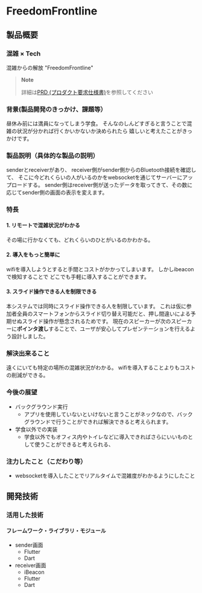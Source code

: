 # FreedomFrontline

## 製品概要

### 混雑 × Tech

混雑からの解放 "FreedomFrontline"


> **Note**
>
> 詳細は[PRD (プロダクト要求仕様書)](https://github.com/jphacks/D_2208/wiki/PRD%20(プロダクト要求仕様書))を参照してください

### 背景(製品開発のきっかけ、課題等）

昼休み前には満員になってしまう学食。
そんなのしんどすぎると言うことで混雑の状況が分かれば行くかいかないか決められたら
嬉しいと考えたことがきっかけです。


### 製品説明（具体的な製品の説明）

senderとreceiverがあり、
receiver側がsender側からのBluetooth接続を確認して、
そこに今どれくらいの人がいるのかをwebsocketを通じてサーバーにアップロードする。
sender側はreceiver側が送ったデータを取ってきて、その数に応じてsender側の画面の表示を変えます。

### 特長

#### 1. リモートで混雑状況がわかる

その場に行かなくても、どれくらいのひとがいるのかわかる。

#### 2. 導入をもっと簡単に

wifiを導入しようとすると手間とコストがかかってしまいます。
しかしibeaconで検知することで
どこでも手軽に導入することができます。

#### 3. スライド操作できる人を制限できる

本システムでは同時にスライド操作できる人を制限しています。
これは仮に参加者全員のスマートフォンからスライド切り替え可能だと、押し間違いによる予期せぬスライド操作が懸念されるためです。
現在のスピーカーが次のスピーカーに**ポインタ渡し**することで、ユーザが安心してプレゼンテーションを行えるよう設計しました。

### 解決出来ること

遠くにいても特定の場所の混雑状況がわかる。
wifiを導入することよりもコストの削減ができる。

### 今後の展望

* バックグラウンド実行
    * アプリを使用していないといけないと言うことがネックなので、バックグラウンドで行うことができれば解決できると考えられます。
* 学食以外での実装
    * 学食以外でもオフィス内やトイレなどに導入できればさらにいいものとして使うことができると考えられる、

### 注力したこと（こだわり等）

* websocketを導入したことでリアルタイムで混雑度がわかるようにしたこと

## 開発技術

### 活用した技術

#### フレームワーク・ライブラリ・モジュール

* sender画面
    * Flutter
    * Dart
* receiver画面
    * iBeacon
    * Flutter
    * Dart
